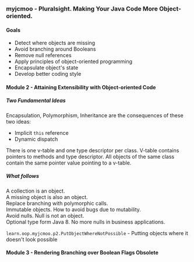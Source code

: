 ### myjcmoo - Pluralsight. Making Your Java Code More Object-oriented.

#### Goals
* Detect where objects are missing
* Avoid branching around Booleans
* Remove null references
* Apply principles of object-oriented programming
* Encapsulate object's state
* Develop better coding style


#### Module 2 - Attaining Extensibility with Object-oriented Code

##### Two Fundamental Ideas

Encapsulation, Polymorphism, Inheritance are the consequences of these two ideas:
* Implicit `this` reference
* Dynamic dispatch

There is one v-table and one type descriptor per class. V-table contains pointers to methods
and type descriptor. 
All objects of the same class contain the same pointer value pointing to a v-table. 

##### What follows

A collection is an object.  
A missing object is also an object.  
Replace branching with polymorphic calls.  
Immutable objects. How to avoid bugs due to mutability.  
Avoid nulls. Null is not an object.  
Optional<T> type form Java 8.  No more nulls in business applications.  
  

`learn.oop.myjcmoo.p2.PutObjectWhereNotPossible` - Putting objects where it doesn't look possible


#### Module 3 - Rendering Branching over Boolean Flags Obsolete

